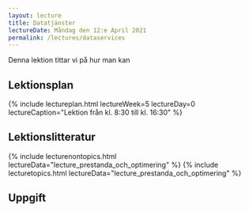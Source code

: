 ```yaml
---
layout: lecture
title: Datatjänster
lectureDate: Måndag den 12:e April 2021
permalink: /lectures/dataservices
---
```

Denna lektion tittar vi på hur man kan 

## Lektionsplan

{% include lectureplan.html lectureWeek=5 lectureDay=0 lectureCaption="Lektion från kl. 8:30 till kl. 16:30" %}

## Lektionslitteratur

{% include lecturenontopics.html lectureData="lecture_prestanda_och_optimering" %}
{% include lecturetopics.html lectureData="lecture_prestanda_och_optimering" %}

## Uppgift
